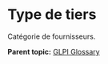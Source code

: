 Type de tiers
=============

Catégorie de fournisseurs.

**Parent topic:** [GLPI Glossary](../../glpi/glossary.html)
